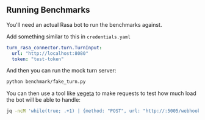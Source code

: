 Running Benchmarks
------------------
You'll need an actual Rasa bot to run the benchmarks against.

Add something similar to this in `credentials.yaml`
```yaml
turn_rasa_connector.turn.TurnInput:
  url: "http://localhost:8080"
  token: "test-token"
```

And then you can run the mock turn server:
```bash
python benchmark/fake_turn.py
```

You can then use a tool like [vegeta](https://github.com/tsenart/vegeta) to make requests to test how much load the bot will be able to handle:
```bash
jq -ncM 'while(true; .+1) | {method: "POST", url: "http://:5005/webhooks/turn/webhook/", body: {messages: [{from: ( . | tostring ) , text: { body: "check" }, id: ( . | tostring ), type: "text"}]} | @base64 }' | vegeta attack -rate=10/s -format=json -duration=600s --max-connections=500 -lazy | tee results.bin | vegeta report
```
